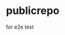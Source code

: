 # publicrepo
for e2e test































































































































































































































































































































































































































































































































































































































































































































































































































































































































































































































































































































































































































































































































































































































































































































































































































































































































































































































































































































































































































































































































































































































































































































































































































































































































































































































































































































































































































































































































































































































































































































































































































































































































































































































































































































































































































































































































































































































































































































































































































































































































































































































































































































































































































































































































































































































































































































































































































































































































































































































































































